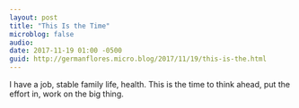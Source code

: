 ```yaml
---
layout: post
title: "This Is the Time"
microblog: false
audio: 
date: 2017-11-19 01:00 -0500
guid: http://germanflores.micro.blog/2017/11/19/this-is-the.html
---
```

I have a job, stable family life, health. This is the time to think ahead, put the effort in, work on the big thing.
